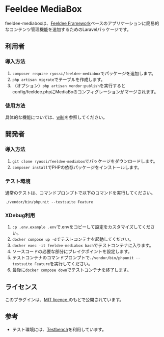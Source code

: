 # Feeldee MediaBox

feeldee-mediaboxは、[Feeldee Framework](https://github.com/ryossi/feeldee-framework)ベースのアプリケーションに簡易的なコンテンツ管理機能を追加するためのLaravelパッケージです。

## 利用者

### 導入方法

1. `composer require ryossi/feeldee-mediabox`でパッケージを追加します。 
2. `php artisan migrate`でテーブルを作成します。
4. （オプション）`php artisan vendor:publish`を実行するとconfig/feeldee.phpにMediaBoのコンフィグレーションがマージされます。

### 使用方法

具体的な機能については、[wiki](https://github.com/ryossi/feeldee-mediabox/wiki)を参照してください。

## 開発者

### 導入方法

1. `git clone ryossi/feeldee-mediabox`でパッケージをダウンロードします。 
2. `composer install`でPHPの依存パッケージをインストールします。

### テスト環境

通常のテストは、コマンドプロンプトで以下のコマンドを実行してください。

`./vendor/bin/phpunit --testsuite Feature`

### XDebug利用

1. `cp .env.example .env`で.envをコピーして設定をカスタマイズしてください。
2. `docker compose up -d`でテストコンテナを起動してください。
3. `docker exec -it feeldee-mediabox bash`でテストコンテナに入ります。
4. ソースコードの必要な部分にブレイクポイントを設定します。
5. テストコンテナのコマンドプロンプトで`./vendor/bin/phpunit --testsuite Feature`を実行してください。
6. 最後に`docker compose down`でテストコンテナを終了します。

## ライセンス

このプラグインは、[MIT licence.](https://opensource.org/licenses/MIT)のもとで公開されています。

## 参考

- テスト環境には、[Testbench](https://github.com/orchestral/testbench)を利用しています。
